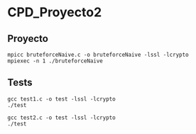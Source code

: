 # CPD_Proyecto2

## Proyecto

```
mpicc bruteforceNaive.c -o bruteforceNaive -lssl -lcrypto
mpiexec -n 1 ./bruteforceNaive
```

## Tests
```
gcc test1.c -o test -lssl -lcrypto
./test
```
```
gcc test2.c -o test -lssl -lcrypto
./test
```